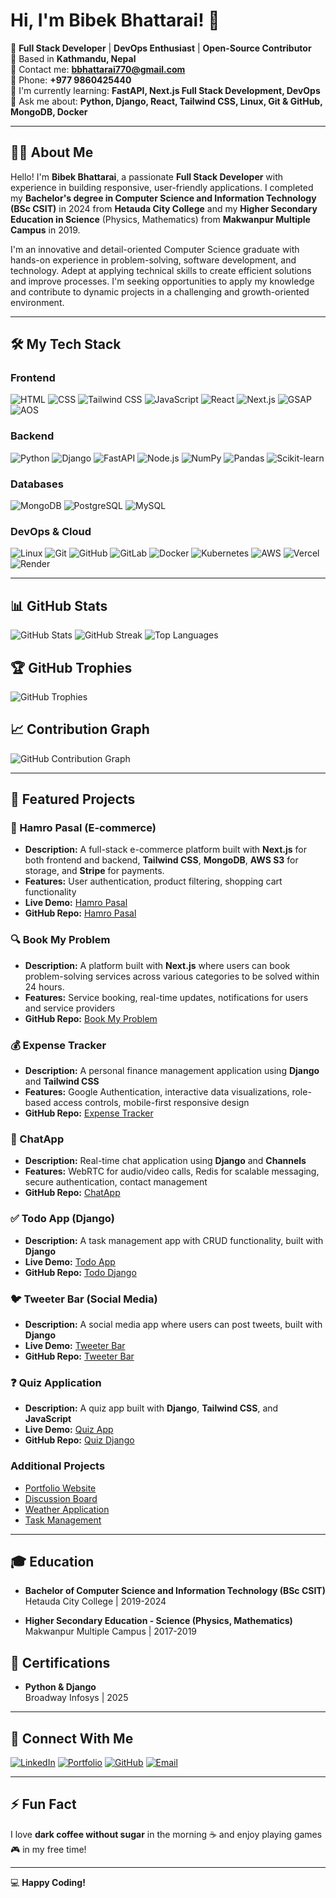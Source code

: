 # Hi, I'm Bibek Bhattarai! 👋

🚀 **Full Stack Developer** | **DevOps Enthusiast** | **Open-Source Contributor**  
📍 Based in **Kathmandu, Nepal**  
📧 Contact me: **bbhattarai770@gmail.com**  
📱 Phone: **+977 9860425440**  
🔭 I'm currently learning: **FastAPI, Next.js Full Stack Development, DevOps**  
💬 Ask me about: **Python, Django, React, Tailwind CSS, Linux, Git & GitHub, MongoDB, Docker**  

---

## 🧑‍💻 About Me

Hello! I'm **Bibek Bhattarai**, a passionate **Full Stack Developer** with experience in building responsive, user-friendly applications. I completed my **Bachelor's degree in Computer Science and Information Technology (BSc CSIT)** in 2024 from **Hetauda City College** and my **Higher Secondary Education in Science** (Physics, Mathematics) from **Makwanpur Multiple Campus** in 2019.

I'm an innovative and detail-oriented Computer Science graduate with hands-on experience in problem-solving, software development, and technology. Adept at applying technical skills to create efficient solutions and improve processes. I'm seeking opportunities to apply my knowledge and contribute to dynamic projects in a challenging and growth-oriented environment.

---

## 🛠️ My Tech Stack

### Frontend
![HTML](https://img.shields.io/badge/HTML-E34F26?style=for-the-badge&logo=html5&logoColor=white)
![CSS](https://img.shields.io/badge/CSS-1572B6?style=for-the-badge&logo=css3&logoColor=white)
![Tailwind CSS](https://img.shields.io/badge/TailwindCSS-38B2AC?style=for-the-badge&logo=tailwind-css&logoColor=white)
![JavaScript](https://img.shields.io/badge/JavaScript-F7DF1E?style=for-the-badge&logo=javascript&logoColor=black)
![React](https://img.shields.io/badge/React-61DAFB?style=for-the-badge&logo=react&logoColor=white)
![Next.js](https://img.shields.io/badge/Next.js-000000?style=for-the-badge&logo=next.js&logoColor=white)
![GSAP](https://img.shields.io/badge/GSAP-88CE02?style=for-the-badge&logo=greensock&logoColor=white)
![AOS](https://img.shields.io/badge/AOS-F5C300?style=for-the-badge&logo=aos&logoColor=black)

### Backend
![Python](https://img.shields.io/badge/Python-3776AB?style=for-the-badge&logo=python&logoColor=white)
![Django](https://img.shields.io/badge/Django-092E20?style=for-the-badge&logo=django&logoColor=white)
![FastAPI](https://img.shields.io/badge/FastAPI-009688?style=for-the-badge&logo=fastapi&logoColor=white)
![Node.js](https://img.shields.io/badge/Node.js-339933?style=for-the-badge&logo=node.js&logoColor=white)
![NumPy](https://img.shields.io/badge/NumPy-013243?style=for-the-badge&logo=numpy&logoColor=white)
![Pandas](https://img.shields.io/badge/Pandas-150458?style=for-the-badge&logo=pandas&logoColor=white)
![Scikit-learn](https://img.shields.io/badge/ScikitLearn-F7931E?style=for-the-badge&logo=scikit-learn&logoColor=white)

### Databases
![MongoDB](https://img.shields.io/badge/MongoDB-47A248?style=for-the-badge&logo=mongodb&logoColor=white)
![PostgreSQL](https://img.shields.io/badge/PostgreSQL-4169E1?style=for-the-badge&logo=postgresql&logoColor=white)
![MySQL](https://img.shields.io/badge/MySQL-4479A1?style=for-the-badge&logo=mysql&logoColor=white)

### DevOps & Cloud
![Linux](https://img.shields.io/badge/Linux-FCC624?style=for-the-badge&logo=linux&logoColor=black)
![Git](https://img.shields.io/badge/Git-F05032?style=for-the-badge&logo=git&logoColor=white)
![GitHub](https://img.shields.io/badge/GitHub-181717?style=for-the-badge&logo=github&logoColor=white)
![GitLab](https://img.shields.io/badge/GitLab-FCA121?style=for-the-badge&logo=gitlab&logoColor=white)
![Docker](https://img.shields.io/badge/Docker-2496ED?style=for-the-badge&logo=docker&logoColor=white)
![Kubernetes](https://img.shields.io/badge/Kubernetes-326CE5?style=for-the-badge&logo=kubernetes&logoColor=white)
![AWS](https://img.shields.io/badge/AWS-232F3E?style=for-the-badge&logo=amazon-aws&logoColor=white)
![Vercel](https://img.shields.io/badge/Vercel-000000?style=for-the-badge&logo=vercel&logoColor=white)
![Render](https://img.shields.io/badge/Render-46E3B7?style=for-the-badge&logo=render&logoColor=white)

---

## 📊 GitHub Stats

![GitHub Stats](https://github-readme-stats.vercel.app/api?username=bibek1414&show_icons=true&theme=radical)
![GitHub Streak](https://streak-stats.demolab.com?user=bibek1414&theme=radical&hide_border=true)
![Top Languages](https://github-readme-stats.vercel.app/api/top-langs/?username=bibek1414&layout=compact&theme=radical)

## 🏆 GitHub Trophies

![GitHub Trophies](https://github-profile-trophy.vercel.app/?username=bibek1414&theme=radical&no-bg=true&margin-w=4)

## 📈 Contribution Graph

![GitHub Contribution Graph](https://github-readme-activity-graph.vercel.app/graph?username=bibek1414&theme=react-dark)

---

## 🚀 Featured Projects

### 🛒 Hamro Pasal (E-commerce)
- **Description:** A full-stack e-commerce platform built with **Next.js** for both frontend and backend, **Tailwind CSS**, **MongoDB**, **AWS S3** for storage, and **Stripe** for payments.
- **Features:** User authentication, product filtering, shopping cart functionality
- **Live Demo:** [Hamro Pasal](https://ecommerce-front-nine-mu.vercel.app/)
- **GitHub Repo:** [Hamro Pasal](https://github.com/bibek1414/ecommerce-frontend-backend)

### 🔍 Book My Problem
- **Description:** A platform built with **Next.js** where users can book problem-solving services across various categories to be solved within 24 hours.
- **Features:** Service booking, real-time updates, notifications for users and service providers
- **GitHub Repo:** [Book My Problem](https://github.com/bibek1414/bookmyproblem)

### 💰 Expense Tracker
- **Description:** A personal finance management application using **Django** and **Tailwind CSS**
- **Features:** Google Authentication, interactive data visualizations, role-based access controls, mobile-first responsive design
- **GitHub Repo:** [Expense Tracker](https://github.com/bibek1414/expense_tracker)

### 💬 ChatApp
- **Description:** Real-time chat application using **Django** and **Channels**
- **Features:** WebRTC for audio/video calls, Redis for scalable messaging, secure authentication, contact management
- **GitHub Repo:** [ChatApp](https://github.com/bibek1414/chatapp)

### ✅ Todo App (Django)
- **Description:** A task management app with CRUD functionality, built with **Django**
- **Live Demo:** [Todo App](https://todo-90zm.onrender.com)
- **GitHub Repo:** [Todo Django](https://github.com/bibek1414/todo-django)

### 🐦 Tweeter Bar (Social Media)
- **Description:** A social media app where users can post tweets, built with **Django**
- **Live Demo:** [Tweeter Bar](https://tweet-django-xxrw.onrender.com)
- **GitHub Repo:** [Tweeter Bar](https://github.com/bibek1414/tweet-django)

### ❓ Quiz Application
- **Description:** A quiz app built with **Django**, **Tailwind CSS**, and **JavaScript**
- **Live Demo:** [Quiz App](https://quiz-django.onrender.com/)
- **GitHub Repo:** [Quiz Django](https://github.com/bibek1414/quiz_django)

### Additional Projects
- [Portfolio Website](https://github.com/bibek1414/portfolio)
- [Discussion Board](https://github.com/bibek1414/boards)
- [Weather Application](https://github.com/bibek1414/weatherapp)
- [Task Management](https://github.com/bibek1414/taskmanagerfront)

---

## 🎓 Education

- **Bachelor of Computer Science and Information Technology (BSc CSIT)**  
  Hetauda City College | 2019-2024

- **Higher Secondary Education - Science (Physics, Mathematics)**  
  Makwanpur Multiple Campus | 2017-2019

## 📜 Certifications

- **Python & Django**  
  Broadway Infosys | 2025

---

## 🔗 Connect With Me

[![LinkedIn](https://img.shields.io/badge/LinkedIn-0A66C2?style=for-the-badge&logo=linkedin&logoColor=white)](https://www.linkedin.com/in/bibekbhattarai14/)
[![Portfolio](https://img.shields.io/badge/Portfolio-000000?style=for-the-badge&logo=vercel&logoColor=white)](https://bibekbhattarai14.com.np)
[![GitHub](https://img.shields.io/badge/GitHub-181717?style=for-the-badge&logo=github&logoColor=white)](https://github.com/bibek1414)
[![Email](https://img.shields.io/badge/Email-D14836?style=for-the-badge&logo=gmail&logoColor=white)](mailto:bbhattarai770@gmail.com)

---

## ⚡ Fun Fact

I love **dark coffee without sugar** in the morning ☕ and enjoy playing games 🎮 in my free time!

---

💻 **Happy Coding!**
